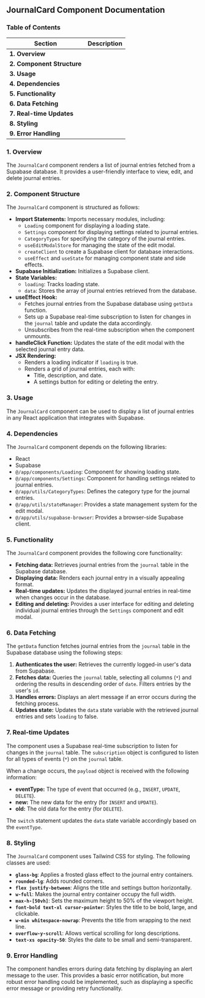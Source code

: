 ## JournalCard Component Documentation 

### Table of Contents

| Section | Description |
|---|---|
| **1. Overview** |  |
| **2. Component Structure** |  |
| **3. Usage** |  |
| **4. Dependencies** |  |
| **5. Functionality** |  |
| **6. Data Fetching** |  |
| **7. Real-time Updates** |  |
| **8. Styling** |  |
| **9. Error Handling** |  |

### 1. Overview

The `JournalCard` component renders a list of journal entries fetched from a Supabase database. It provides a user-friendly interface to view, edit, and delete journal entries. 

### 2. Component Structure

The `JournalCard` component is structured as follows:

- **Import Statements:** Imports necessary modules, including:
    - `Loading` component for displaying a loading state.
    - `Settings` component for displaying settings related to journal entries.
    - `CategoryTypes` for specifying the category of the journal entries.
    - `useEditModalStore` for managing the state of the edit modal.
    - `createClient` to create a Supabase client for database interactions.
    - `useEffect` and `useState` for managing component state and side effects.
- **Supabase Initialization:** Initializes a Supabase client.
- **State Variables:**
    - `loading`: Tracks loading state.
    - `data`: Stores the array of journal entries retrieved from the database.
- **useEffect Hook:**
    - Fetches journal entries from the Supabase database using `getData` function.
    - Sets up a Supabase real-time subscription to listen for changes in the `journal` table and update the data accordingly.
    - Unsubscribes from the real-time subscription when the component unmounts.
- **handleClick Function:** Updates the state of the edit modal with the selected journal entry data.
- **JSX Rendering:**
    - Renders a loading indicator if `loading` is true.
    - Renders a grid of journal entries, each with:
        - Title, description, and date.
        - A settings button for editing or deleting the entry.

### 3. Usage

The `JournalCard` component can be used to display a list of journal entries in any React application that integrates with Supabase. 

### 4. Dependencies

The `JournalCard` component depends on the following libraries:

- React
- Supabase 
- `@/app/components/Loading`:  Component for showing loading state.
- `@/app/components/Settings`:  Component for handling settings related to journal entries.
- `@/app/utils/CategoryTypes`: Defines the category type for the journal entries.
- `@/app/utils/stateManager`: Provides a state management system for the edit modal.
- `@/app/utils/supabase-browser`: Provides a browser-side Supabase client.

### 5. Functionality

The `JournalCard` component provides the following core functionality:

- **Fetching data:** Retrieves journal entries from the `journal` table in the Supabase database.
- **Displaying data:** Renders each journal entry in a visually appealing format.
- **Real-time updates:** Updates the displayed journal entries in real-time when changes occur in the database.
- **Editing and deleting:** Provides a user interface for editing and deleting individual journal entries through the `Settings` component and edit modal.

### 6. Data Fetching

The `getData` function fetches journal entries from the `journal` table in the Supabase database using the following steps:

1. **Authenticates the user:** Retrieves the currently logged-in user's data from Supabase.
2. **Fetches data:** Queries the `journal` table, selecting all columns (`*`) and ordering the results in descending order of `date`. Filters entries by the user's `id`.
3. **Handles errors:** Displays an alert message if an error occurs during the fetching process.
4. **Updates state:** Updates the `data` state variable with the retrieved journal entries and sets `loading` to false.

### 7. Real-time Updates

The component uses a Supabase real-time subscription to listen for changes in the `journal` table. The `subscription` object is configured to listen for all types of events (`*`) on the `journal` table.

When a change occurs, the `payload` object is received with the following information:

- **eventType:** The type of event that occurred (e.g., `INSERT`, `UPDATE`, `DELETE`).
- **new:** The new data for the entry (for `INSERT` and `UPDATE`).
- **old:** The old data for the entry (for `DELETE`).

The `switch` statement updates the `data` state variable accordingly based on the `eventType`.

### 8. Styling

The `JournalCard` component uses Tailwind CSS for styling. The following classes are used:

- **`glass-bg`**: Applies a frosted glass effect to the journal entry containers.
- **`rounded-lg`**: Adds rounded corners.
- **`flex justify-between`**: Aligns the title and settings button horizontally.
- **`w-full`**: Makes the journal entry container occupy the full width.
- **`max-h-[50vh]`**: Sets the maximum height to 50% of the viewport height.
- **`font-bold text-xl cursor-pointer`**: Styles the title to be bold, large, and clickable.
- **`w-min whitespace-nowrap`**: Prevents the title from wrapping to the next line.
- **`overflow-y-scroll`**: Allows vertical scrolling for long descriptions.
- **`text-xs opacity-50`**: Styles the date to be small and semi-transparent.

### 9. Error Handling

The component handles errors during data fetching by displaying an alert message to the user. This provides a basic error notification, but more robust error handling could be implemented, such as displaying a specific error message or providing retry functionality. 

